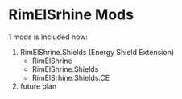 # RimElSrhine Mods

1 mods is included now:

1. RimElShrine.Shields (Energy Shield Extension)
   + RimElShrine
   + RimElShrine.Shields
   + RimElSrhine.Shields.CE
2. future plan
